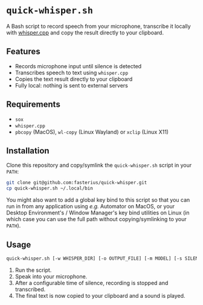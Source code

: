 # `quick-whisper.sh`

A Bash script to record speech from your microphone, transcribe it locally with
[whisper.cpp](https://github.com/ggml-org/whisper.cpp) and copy the result
directly to your clipboard.

## Features

- Records microphone input until silence is detected
- Transcribes speech to text using `whisper.cpp`
- Copies the text result directly to your clipboard
- Fully local: nothing is sent to external servers

## Requirements

- `sox`
- `whisper.cpp`
- `pbcopy` (MacOS), `wl-copy` (Linux Wayland) or `xclip` (Linux X11)

## Installation

Clone this repository and copy/symlink the `quick-whisper.sh` script in your
`PATH`:

```bash
git clone git@github.com:fasterius/quick-whisper.git
cp quick-whisper.sh ~/.local/bin
```

You might also want to add a global key bind to this script so that you can run
in from any application using _e.g._ Automator on MacOS, or your Desktop
Environment's / Window Manager's key bind utilities on Linux (in which case you
can use the full path without copying/symlinking to your `PATH`).

## Usage

```bash
quick-whisper.sh [-w WHISPER_DIR] [-o OUTPUT_FILE] [-m MODEL] [-s SILENCE_DURATION]"
```

1. Run the script.
2. Speak into your microphone.
3. After a configurable time of silence, recording is stopped and transcribed.
4. The final text is now copied to your clipboard and a sound is played.
